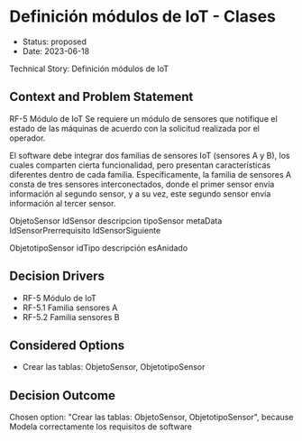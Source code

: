 # Definición módulos de IoT - Clases

* Status: proposed
* Date: 2023-06-18

Technical Story: Definición módulos de IoT

## Context and Problem Statement

RF-5 Módulo de IoT
Se requiere un módulo de sensores que notifique el estado de las máquinas de acuerdo con la solicitud realizada por el operador. 

El software debe integrar dos familias de sensores IoT (sensores A y B), los cuales comparten cierta funcionalidad, pero presentan características diferentes dentro de cada familia. Específicamente, la familia de sensores A consta de tres sensores interconectados, donde el primer sensor envía información al segundo sensor, y a su vez, este segundo sensor envía información al tercer sensor.

ObjetoSensor
IdSensor
descripcion
tipoSensor
metaData
IdSensorPrerrequisito
IdSensorSiguiente

ObjetotipoSensor
idTipo
descripción
esAnidado

## Decision Drivers

* RF-5 Módulo de IoT
* RF-5.1 Familia sensores A
* RF-5.2	Familia sensores B

## Considered Options

* Crear las tablas: ObjetoSensor, ObjetotipoSensor

## Decision Outcome

Chosen option: "Crear las tablas: ObjetoSensor, ObjetotipoSensor", because Modela correctamente los requisitos de software
